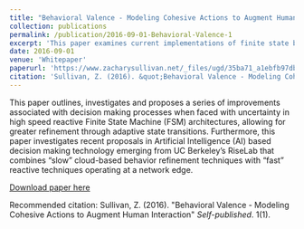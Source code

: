 ```yaml
---
title: "Behavioral Valence - Modeling Cohesive Actions to Augment Human Interaction"
collection: publications
permalink: /publication/2016-09-01-Behavioral-Valence-1
excerpt: 'This paper examines current implementations of finite state behaviors specifically in the context of AI- applied digital games and proposes player augmentation improvements through the use of “fast” reinforcement learning coupled with “slow” policy planning.'
date: 2016-09-01
venue: 'Whitepaper'
paperurl: 'https://www.zacharysullivan.net/_files/ugd/35ba71_a1ebfb97db174e1b9d93f1920353452b.pdf'
citation: 'Sullivan, Z. (2016). &quot;Behavioral Valence - Modeling Cohesive Actions to Augment Human Interaction.&quot; <i>Self-published</i>. 1(1).'
---
```


This paper outlines, investigates and proposes a series of improvements associated with decision making processes when faced with uncertainty in high speed reactive Finite State Machine (FSM) architectures, allowing for greater refinement through adaptive state transitions. Furthermore, this paper investigates recent proposals in Artificial Intelligence (AI) based decision making technology emerging from UC Berkeley’s RiseLab that combines “slow” cloud-based behavior refinement techniques with “fast” reactive techniques operating at a network edge.

[Download paper here](https://www.zacharysullivan.net/_files/ugd/35ba71_a1ebfb97db174e1b9d93f1920353452b.pdf)

Recommended citation: Sullivan, Z. (2016). "Behavioral Valence - Modeling Cohesive Actions to Augment Human Interaction" <i>Self-published</i>. 1(1).